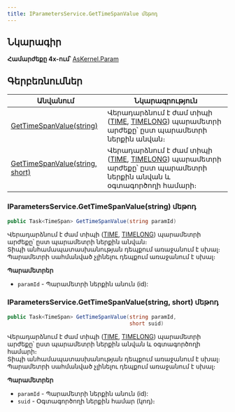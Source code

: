 ```yaml
---
title: IParametersService.GetTimeSpanValue մեթոդ  
---
```


## Նկարագիր

**Համարժեքը 4x-ում՝** [AsKernel.Param](https://armsoft.github.io/as4x-docs/HTM/ProgrGuide/Functions/Functions/ParameterManagment/Param.html)

## Գերբեռնումներ

| Անվանում | Նկարագրություն |
|--|--|
| [GetTimeSpanValue(string)](#iparametersservicegettimespanvaluestring-մեթոդ) | Վերադարձնում է ժամ տիպի ([TIME](../../types/system_types.md#timefieldtype), [TIMELONG](../../types/system_types.md#timefieldtype)) պարամետրի արժեքը՝ ըստ պարամետրի ներքին անվան։ |
| [GetTimeSpanValue(string, short)](#iparametersservicegettimespanvaluestring-short-մեթոդ) | Վերադարձնում է ժամ տիպի ([TIME](../../types/system_types.md#timefieldtype), [TIMELONG](../../types/system_types.md#timefieldtype)) պարամետրի արժեքը՝ ըստ պարամետրի ներքին անվան և օգտագործողի համարի։ |

### IParametersService.GetTimeSpanValue(string) մեթոդ

```c#
public Task<TimeSpan> GetTimeSpanValue(string paramId)
```

Վերադարձնում է ժամ տիպի ([TIME](../../types/system_types.md#timefieldtype), [TIMELONG](../../types/system_types.md#timefieldtype)) պարամետրի արժեքը՝ ըստ պարամետրի ներքին անվան։  
Տիպի անհամապատասխանության դեպքում առաջանում է սխալ։  
Պարամետրի սահմանված չլինելու դեպքում առաջանում է սխալ։

**Պարամետրեր**

* `paramId` - Պարամետրի ներքին անուն (id):

### IParametersService.GetTimeSpanValue(string, short) մեթոդ  

```c#
public Task<TimeSpan> GetTimeSpanValue(string paramId, 
                                       short suid)
```

Վերադարձնում է ժամ տիպի ([TIME](../../types/system_types.md#timefieldtype), [TIMELONG](../../types/system_types.md#timefieldtype)) պարամետրի արժեքը՝ ըստ պարամետրի ներքին անվան և օգտագործողի համարի։  
Տիպի անհամապատասխանության դեպքում առաջանում է սխալ։  
Պարամետրի սահմանված չլինելու դեպքում առաջանում է սխալ։

**Պարամետրեր**

* `paramId` - Պարամետրի ներքին անուն (id):
* `suid` - Օգտագործողի ներքին համար (կոդ)։

